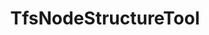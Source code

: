 ---
optionsClassName: TfsNodeStructureToolOptions
optionsClassFullName: MigrationTools.Tools.TfsNodeStructureToolOptions
configurationSamples:
- name: confinguration.json
  description: 
  code: >-
    {
      "MigrationTools": {
        "CommonTools": {
          "TfsNodeStructureTool": {
            "Enabled": true,
            "NodeBasePaths": null,
            "AreaMaps": {
              "^migrationSource1([\\\\]?.*)$": "MigrationTest5$1"
            },
            "IterationMaps": {
              "^migrationSource1([\\\\]?.*)$": "MigrationTest5$1"
            },
            "ShouldCreateMissingRevisionPaths": true,
            "ReplicateAllExistingNodes": true
          }
        }
      }
    }
  sampleFor: MigrationTools.Tools.TfsNodeStructureToolOptions
- name: defaults
  description: 
  code: >-
    {
      "MigrationTools": {
        "CommonTools": {
          "TfsNodeStructureTool": {
            "AreaMaps": {
              "^migrationSource1([\\\\]?.*)$": "MigrationTest5$1"
            },
            "Enabled": "True",
            "IterationMaps": {
              "^migrationSource1([\\\\]?.*)$": "MigrationTest5$1"
            },
            "NodeBasePaths": null,
            "ReplicateAllExistingNodes": "True",
            "ShouldCreateMissingRevisionPaths": "True"
          }
        }
      }
    }
  sampleFor: MigrationTools.Tools.TfsNodeStructureToolOptions
- name: Classic
  description: 
  code: >-
    {
      "$type": "TfsNodeStructureToolOptions",
      "Enabled": true,
      "NodeBasePaths": null,
      "AreaMaps": {
        "$type": "Dictionary`2",
        "^migrationSource1([\\\\]?.*)$": "MigrationTest5$1"
      },
      "IterationMaps": {
        "$type": "Dictionary`2",
        "^migrationSource1([\\\\]?.*)$": "MigrationTest5$1"
      },
      "ShouldCreateMissingRevisionPaths": true,
      "ReplicateAllExistingNodes": true
    }
  sampleFor: MigrationTools.Tools.TfsNodeStructureToolOptions
description: The TfsNodeStructureToolEnricher is used to create missing nodes in the target project. To configure it add a `TfsNodeStructureToolOptions` section to `CommonEnrichersConfig` in the config file. Otherwise defaults will be applied.
className: TfsNodeStructureTool
typeName: Tools
architecture: 
options:
- parameterName: AreaMaps
  type: Dictionary
  description: Remapping rules for area paths, implemented with regular expressions. The rules apply with a higher priority than the `PrefixProjectToNodes`, that is, if no rule matches the path and the `PrefixProjectToNodes` option is enabled, then the old `PrefixProjectToNodes` behavior is applied.
  defaultValue: '{}'
- parameterName: Enabled
  type: Boolean
  description: If set to `true` then the tool will run. Set to `false` and the processor will not run.
  defaultValue: missng XML code comments
- parameterName: IterationMaps
  type: Dictionary
  description: Remapping rules for iteration paths, implemented with regular expressions. The rules apply with a higher priority than the `PrefixProjectToNodes`, that is, if no rule matches the path and the `PrefixProjectToNodes` option is enabled, then the old `PrefixProjectToNodes` behavior is applied.
  defaultValue: '{}'
- parameterName: NodeBasePaths
  type: String[]
  description: The root paths of the Ares / Iterations you want migrate. See [NodeBasePath Configuration](#nodebasepath-configuration)
  defaultValue: '["/"]'
- parameterName: ReplicateAllExistingNodes
  type: Boolean
  description: missng XML code comments
  defaultValue: missng XML code comments
- parameterName: ShouldCreateMissingRevisionPaths
  type: Boolean
  description: When set to True the susyem will try to create any missing missing area or iteration paths from the revisions.
  defaultValue: missng XML code comments
status: missng XML code comments
processingTarget: missng XML code comments
classFile: /src/MigrationTools.Clients.AzureDevops.ObjectModel/Tools/TfsNodeStructureTool.cs
optionsClassFile: /src/MigrationTools.Clients.AzureDevops.ObjectModel/Tools/TfsNodeStructureToolOptions.cs

redirectFrom:
- /Reference/Tools/TfsNodeStructureToolOptions/
layout: reference
toc: true
permalink: /Reference/Tools/TfsNodeStructureTool/
title: TfsNodeStructureTool
categories:
- Tools
- 
topics:
- topic: notes
  path: /Tools/TfsNodeStructureTool-notes.md
  exists: false
  markdown: ''
- topic: introduction
  path: /Tools/TfsNodeStructureTool-introduction.md
  exists: false
  markdown: ''

---